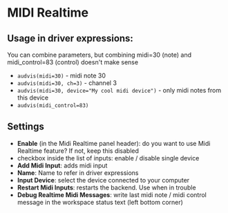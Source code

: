 # MIDI Realtime

## Usage in driver expressions:

You can combine parameters, but combining midi=30 (note) and midi_control=83 (control) doesn't make sense
- `audvis(midi=30)` - midi note 30
- `audvis(midi=30, ch=3)` - channel 3
- `audvis(midi=30, device="My cool midi device")` - only midi notes from this device
- `audvis(midi_control=83)`

## Settings

- **Enable** (in the Midi Realtime panel header): do you want to use Midi Realtime feature? If not, keep this disabled
- checkbox inside the list of inputs: enable / disable single device 
- **Add Midi Input**: adds midi input
- **Name**: Name to refer in driver expressions
- **Input Device**: select the device connected to your computer
- **Restart Midi Inputs**: restarts the backend. Use when in trouble
- **Debug Realtime Midi Messages**: write last midi note / midi control message in the workspace status text (left
  bottom corner)